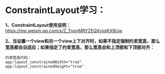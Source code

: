# ConstraintLayout学习：

**1、ConstraintLayout使用说明：** https://mp.weixin.qq.com/s/Z_TnoyMRYZEQXvlqiKX8Uw

**2、当设置一个view和另一个view上下对齐时，如果不指定强制约束宽高，那么宽高都会自适应；如果指定了约束宽高，那么宽高会和上顶部和下顶部对齐：**

    约束宽高代码：
    app:layout_constrainedWidth="true"
    app:layout_constrainedHeight="true"